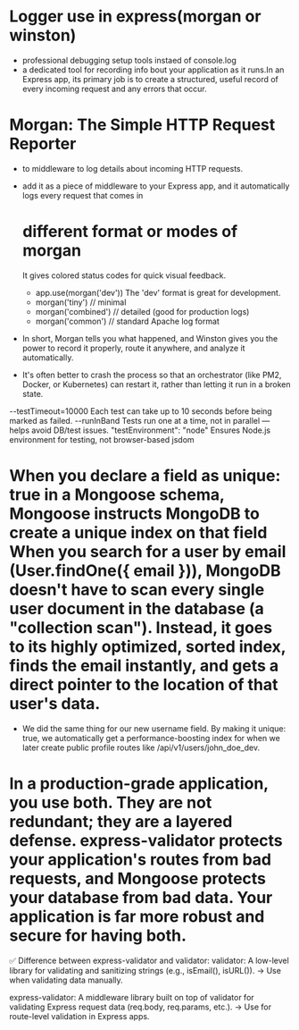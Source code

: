 # Logger use in express(morgan or winston)
- professional debugging setup tools instaed of console.log
- a dedicated tool for recording info bout your application as it runs.In an Express app, its primary job is to create a structured, useful record of every incoming request and any errors that occur.
# Morgan: The Simple HTTP Request Reporter
- to middleware to log details about incoming HTTP requests.
- add it as a piece of middleware to your Express app, and it automatically logs every request that comes in
  # different format or modes of morgan
  It gives colored status codes for quick visual feedback.
  - app.use(morgan('dev')) The 'dev' format is great for development.
  - morgan('tiny')       // minimal
  - morgan('combined')   // detailed (good for production logs)
  - morgan('common')     // standard Apache log format

- In short, Morgan tells you what happened, and Winston gives you the power to record it properly, route it anywhere, and analyze it automatically.

- It's often better to crash the process so that an orchestrator (like PM2, Docker, or Kubernetes) can restart it, rather than letting it run in a broken state.

--testTimeout=10000	Each test can take up to 10 seconds before being marked as failed.
--runInBand	Tests run one at a time, not in parallel — helps avoid DB/test issues.
"testEnvironment": "node"	Ensures Node.js environment for testing, not browser-based jsdom

# When you declare a field as unique: true in a Mongoose schema, Mongoose instructs MongoDB to create a unique index on that field When you search for a user by email (User.findOne({ email })), MongoDB doesn't have to scan every single user document in the database (a "collection scan"). Instead, it goes to its highly optimized, sorted index, finds the email instantly, and gets a direct pointer to the location of that user's data.
- We did the same thing for our new username field. By making it unique: true, we automatically get a performance-boosting index for when we later create public profile routes like /api/v1/users/john_doe_dev.

#  In a production-grade application, you use both. They are not redundant; they are a layered defense. express-validator protects your application's routes from bad requests, and Mongoose protects your database from bad data. Your application is far more robust and secure for having both.

✅ Difference between express-validator and validator:
validator:
A low-level library for validating and sanitizing strings (e.g., isEmail(), isURL()).
→ Use when validating data manually.

express-validator:
A middleware library built on top of validator for validating Express request data (req.body, req.params, etc.).
→ Use for route-level validation in Express apps.

